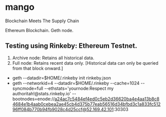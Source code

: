 # mango
Blockchain Meets The Supply Chain

Ethereum Blockchain. Geth node.

## Testing using Rinkeby: Ethereum Testnet.

  1. Archive node: Retains all historical data.
  2. Full node: Retains recent data only. [Historical data can only be queried from that block onward.]

  - geth --datadir=$HOME/.rinkeby init rinkeby.json
  - geth --networkid=4 --datadir=$HOME/.rinkeby --cache=1024 --syncmode=full --ethstats='yournode:Respect my authoritah!@stats.rinkeby.io' --bootnodes=enode://a24ac7c5484ef4ed0c5eb2d36620ba4e4aa13b8c84684e1b4aab0cebea2ae45cb4d375b77eab56516d34bfbd3c1a833fc51296ff084b770b94fb9028c4d25ccf@52.169.42.101:30303

